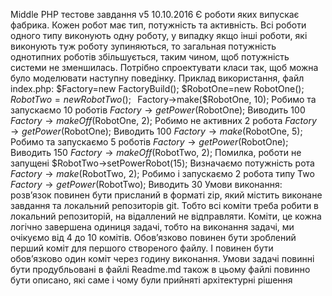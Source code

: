 Middle PHP тестове завдання v5 10.10.2016
Є роботи яких випускає фабрика. Кожен робот має тип, потужність та активність.
Всі роботи одного типу виконують одну роботу, у випадку якщо інші роботи, які виконують туж роботу зупиняються, то загальная потужність однотипних роботів збільшується, таким чином, щоб потужність системи не зменшилась.
Потрібно спроектувати класи так, щоб можна було моделювати наступну поведінку.
Приклад використання, файл index.php:
$Factory=new FactoryBuild();
$RobotOne=new RobotOne();
$RobotTwo=new RobotTwo();  $Factory→make($RobotOne, 10); Робимо та запускаємо 10 роботів
$Factory→getPower($RobotOne); Виводить 100
$Factory→makeOff($RobotOne, 2); Робимо не активних 2 робота
$Factory→getPower($RobotOne); Виводить 100
$Factory→make($RobotOne, 5); Робимо та запускаємо 5 роботів
$Factory→getPower($RobotOne); Виводить 150
$Factory→makeOff($RobotTwo, 2); Помилка, роботи не запущені
$RobotTwo→setPowerRobot(15); Визначаємо потужність рота
$Factory→make($RobotTwo, 2); Робимо і запускаємо 2 робота типу Two
$Factory→getPower($RobotTwo); Виводить 30
Умови виконання: розв’язок повинен бути присланий в форматі zip, який містить виконане завдання та локальний репозиторів git. Тобто всі коміти треба робити в локальний репозиторій, на відаллений не відправляти. Коміти, це кожна логічно завершена одиниця задачі, тобто на виконання задачі, ми очікуємо від 4 до 10 комітів. Обов’язково повинен бути зроблений перший коміт для першого створеного файлу. І повинен бути обов’язково один коміт через годину виконання.
Умови задачі повинні бути продубльовані в файлі Readme.md також в цьому файлі повинно бути описано, які саме і чому були прийняті архітектурні рішення

